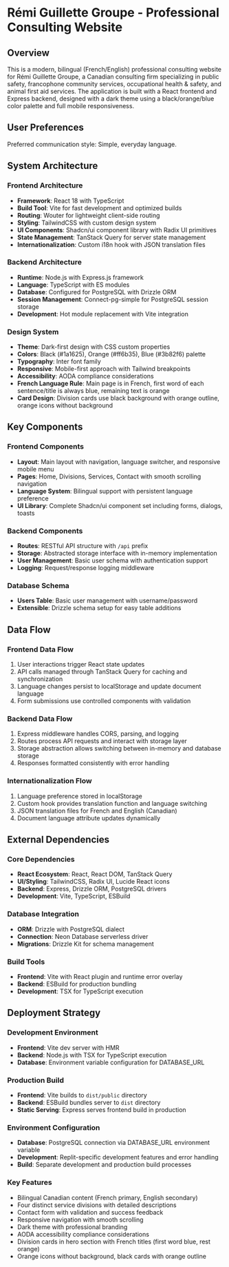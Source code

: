# Rémi Guillette Groupe - Professional Consulting Website

## Overview

This is a modern, bilingual (French/English) professional consulting website for Rémi Guillette Groupe, a Canadian consulting firm specializing in public safety, francophone community services, occupational health & safety, and animal first aid services. The application is built with a React frontend and Express backend, designed with a dark theme using a black/orange/blue color palette and full mobile responsiveness.

## User Preferences

Preferred communication style: Simple, everyday language.

## System Architecture

### Frontend Architecture
- **Framework**: React 18 with TypeScript
- **Build Tool**: Vite for fast development and optimized builds
- **Routing**: Wouter for lightweight client-side routing
- **Styling**: TailwindCSS with custom design system
- **UI Components**: Shadcn/ui component library with Radix UI primitives
- **State Management**: TanStack Query for server state management
- **Internationalization**: Custom i18n hook with JSON translation files

### Backend Architecture
- **Runtime**: Node.js with Express.js framework
- **Language**: TypeScript with ES modules
- **Database**: Configured for PostgreSQL with Drizzle ORM
- **Session Management**: Connect-pg-simple for PostgreSQL session storage
- **Development**: Hot module replacement with Vite integration

### Design System
- **Theme**: Dark-first design with CSS custom properties
- **Colors**: Black (#1a1625), Orange (#ff6b35), Blue (#3b82f6) palette
- **Typography**: Inter font family
- **Responsive**: Mobile-first approach with Tailwind breakpoints
- **Accessibility**: AODA compliance considerations
- **French Language Rule**: Main page is in French, first word of each sentence/title is always blue, remaining text is orange
- **Card Design**: Division cards use black background with orange outline, orange icons without background

## Key Components

### Frontend Components
- **Layout**: Main layout with navigation, language switcher, and responsive mobile menu
- **Pages**: Home, Divisions, Services, Contact with smooth scrolling navigation
- **Language System**: Bilingual support with persistent language preference
- **UI Library**: Complete Shadcn/ui component set including forms, dialogs, toasts

### Backend Components
- **Routes**: RESTful API structure with `/api` prefix
- **Storage**: Abstracted storage interface with in-memory implementation
- **User Management**: Basic user schema with authentication support
- **Logging**: Request/response logging middleware

### Database Schema
- **Users Table**: Basic user management with username/password
- **Extensible**: Drizzle schema setup for easy table additions

## Data Flow

### Frontend Data Flow
1. User interactions trigger React state updates
2. API calls managed through TanStack Query for caching and synchronization
3. Language changes persist to localStorage and update document language
4. Form submissions use controlled components with validation

### Backend Data Flow
1. Express middleware handles CORS, parsing, and logging
2. Routes process API requests and interact with storage layer
3. Storage abstraction allows switching between in-memory and database storage
4. Responses formatted consistently with error handling

### Internationalization Flow
1. Language preference stored in localStorage
2. Custom hook provides translation function and language switching
3. JSON translation files for French and English (Canadian)
4. Document language attribute updates dynamically

## External Dependencies

### Core Dependencies
- **React Ecosystem**: React, React DOM, TanStack Query
- **UI/Styling**: TailwindCSS, Radix UI, Lucide React icons
- **Backend**: Express, Drizzle ORM, PostgreSQL drivers
- **Development**: Vite, TypeScript, ESBuild

### Database Integration
- **ORM**: Drizzle with PostgreSQL dialect
- **Connection**: Neon Database serverless driver
- **Migrations**: Drizzle Kit for schema management

### Build Tools
- **Frontend**: Vite with React plugin and runtime error overlay
- **Backend**: ESBuild for production bundling
- **Development**: TSX for TypeScript execution

## Deployment Strategy

### Development Environment
- **Frontend**: Vite dev server with HMR
- **Backend**: Node.js with TSX for TypeScript execution
- **Database**: Environment variable configuration for DATABASE_URL

### Production Build
- **Frontend**: Vite builds to `dist/public` directory
- **Backend**: ESBuild bundles server to `dist` directory
- **Static Serving**: Express serves frontend build in production

### Environment Configuration
- **Database**: PostgreSQL connection via DATABASE_URL environment variable
- **Development**: Replit-specific development features and error handling
- **Build**: Separate development and production build processes

### Key Features
- Bilingual Canadian content (French primary, English secondary)
- Four distinct service divisions with detailed descriptions
- Contact form with validation and success feedback
- Responsive navigation with smooth scrolling
- Dark theme with professional branding
- AODA accessibility compliance considerations
- Division cards in hero section with French titles (first word blue, rest orange)
- Orange icons without background, black cards with orange outline